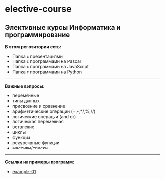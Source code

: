 # elective-course
## Элективные курсы Информатика и программирование

**В этом репозитории есть:**

* Папка с презентациями
* Папка с программами на Pascal
* Папка с программами на JavaScript
* Папка с программами на Python
  
---

__Важные вопросы:__  
* переменные
* типы данных
* присвоение и сравнение
* арифметические операции (+,-,*,/,%,//)
* логические операции (and or)
* логическая переменная
* ветвление
* циклы
* функции
* рекурсивные функции
* массивы/списки

---

**Ссылки на примеры программ:**

* [example-01](https://repl.it/@pCoding/example-01)

